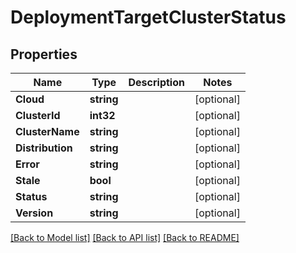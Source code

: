 # DeploymentTargetClusterStatus

## Properties

Name | Type | Description | Notes
------------ | ------------- | ------------- | -------------
**Cloud** | **string** |  | [optional] 
**ClusterId** | **int32** |  | [optional] 
**ClusterName** | **string** |  | [optional] 
**Distribution** | **string** |  | [optional] 
**Error** | **string** |  | [optional] 
**Stale** | **bool** |  | [optional] 
**Status** | **string** |  | [optional] 
**Version** | **string** |  | [optional] 

[[Back to Model list]](../README.md#documentation-for-models) [[Back to API list]](../README.md#documentation-for-api-endpoints) [[Back to README]](../README.md)


